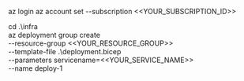 az login
az account set --subscription <<YOUR_SUBSCRIPTION_ID>>

cd .\infra\
az deployment group create \
  --resource-group <<YOUR_RESOURCE_GROUP>> \
  --template-file .\deployment.bicep \
  --parameters servicename=<<YOUR_SERVICE_NAME>> \
  --name deploy-1